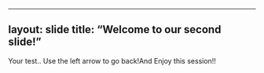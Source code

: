 
---
layout: slide
title: “Welcome to our second slide!”
---
Your test..
Use the left arrow to go back!And Enjoy this session!! 
